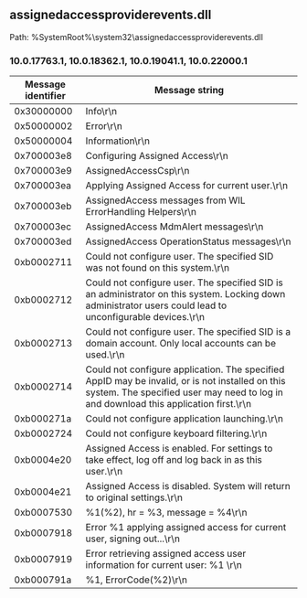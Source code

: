 ## assignedaccessproviderevents.dll

Path: %SystemRoot%\system32\assignedaccessproviderevents.dll

### 10.0.17763.1, 10.0.18362.1, 10.0.19041.1, 10.0.22000.1

Message identifier | Message string
--- | ---
0x30000000 | Info\r\n
0x50000002 | Error\r\n
0x50000004 | Information\r\n
0x700003e8 | Configuring Assigned Access\r\n
0x700003e9 | AssignedAccessCsp\r\n
0x700003ea | Applying Assigned Access for current user.\r\n
0x700003eb | AssignedAccess messages from WIL ErrorHandling Helpers\r\n
0x700003ec | AssignedAccess MdmAlert messages\r\n
0x700003ed | AssignedAccess OperationStatus messages\r\n
0xb0002711 | Could not configure user. The specified SID was not found on this system.\r\n
0xb0002712 | Could not configure user. The specified SID is an administrator on this system. Locking down administrator users could lead to unconfigurable devices.\r\n
0xb0002713 | Could not configure user. The specified SID is a domain account.  Only local accounts can be used.\r\n
0xb0002714 | Could not configure application. The specified AppID may be invalid, or is not installed on this system. The specified user may need to log in and download this application first.\r\n
0xb000271a | Could not configure application launching.\r\n
0xb0002724 | Could not configure keyboard filtering.\r\n
0xb0004e20 | Assigned Access is enabled. For settings to take effect, log off and log back in as this user.\r\n
0xb0004e21 | Assigned Access is disabled.  System will return to original settings.\r\n
0xb0007530 | %1(%2), hr = %3, message = %4\r\n
0xb0007918 | Error %1 applying assigned access for current user, signing out...\r\n
0xb0007919 | Error retrieving assigned access user information for current user: %1 \r\n
0xb000791a | %1, ErrorCode(%2)\r\n
